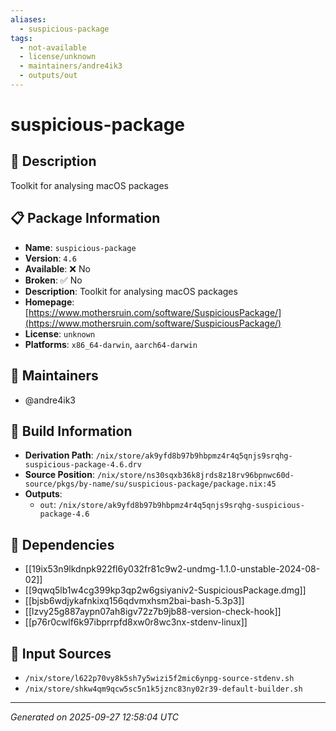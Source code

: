 ```yaml
---
aliases:
  - suspicious-package
tags:
  - not-available
  - license/unknown
  - maintainers/andre4ik3
  - outputs/out
---
```


# suspicious-package

## 📝 Description

Toolkit for analysing macOS packages

## 📋 Package Information

- **Name**: `suspicious-package`
- **Version**: `4.6`
- **Available**: ❌ No
- **Broken**: ✅ No
- **Description**: Toolkit for analysing macOS packages
- **Homepage**: [https://www.mothersruin.com/software/SuspiciousPackage/](https://www.mothersruin.com/software/SuspiciousPackage/)
- **License**: `unknown`
- **Platforms**: `x86_64-darwin`, `aarch64-darwin`
## 👥 Maintainers

- @andre4ik3


## 🔧 Build Information

- **Derivation Path**: `/nix/store/ak9yfd8b97b9hbpmz4r4q5qnjs9srqhg-suspicious-package-4.6.drv`
- **Source Position**: `/nix/store/ns30sqxb36k8jrds8z18rv96bpnwc60d-source/pkgs/by-name/su/suspicious-package/package.nix:45`
- **Outputs**:
  - `out`:  `/nix/store/ak9yfd8b97b9hbpmz4r4q5qnjs9srqhg-suspicious-package-4.6`

## 🔗 Dependencies

- [[19ix53n9lkdnpk922fl6y032fr81c9w2-undmg-1.1.0-unstable-2024-08-02]]
- [[9qwq5lb1w4cg399kp3qp2w6gsiyaniv2-SuspiciousPackage.dmg]]
- [[bjsb6wdjykafnkixq156qdvmxhsm2bai-bash-5.3p3]]
- [[lzvy25g887aypn07ah8igv72z7b9jb88-version-check-hook]]
- [[p76r0cwlf6k97ibprrpfd8xw0r8wc3nx-stdenv-linux]]

## 📁 Input Sources

- `/nix/store/l622p70vy8k5sh7y5wizi5f2mic6ynpg-source-stdenv.sh`
- `/nix/store/shkw4qm9qcw5sc5n1k5jznc83ny02r39-default-builder.sh`

---
*Generated on 2025-09-27 12:58:04 UTC*
